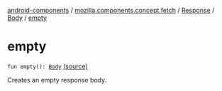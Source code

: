 [android-components](../../../index.md) / [mozilla.components.concept.fetch](../../index.md) / [Response](../index.md) / [Body](index.md) / [empty](./empty.md)

# empty

`fun empty(): `[`Body`](index.md) [(source)](https://github.com/mozilla-mobile/android-components/blob/master/components/concept/fetch/src/main/java/mozilla/components/concept/fetch/Response.kt#L124)

Creates an empty response body.

